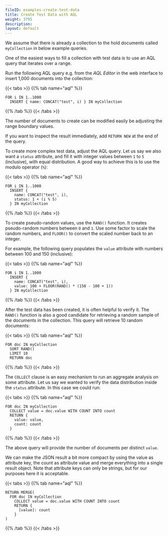 ```yaml
---
fileID: examples-create-test-data
title: Create Test Data with AQL
weight: 3795
description: 
layout: default
---
```

We assume that there is already a collection to the hold documents called
`myCollection` in below example queries.

One of the easiest ways to fill a collection with test data is to use an AQL
query that iterates over a range.

Run the following AQL query e.g. from the _AQL Editor_ in the web interface
to insert 1,000 documents into the collection:

{{< tabs >}}
{{% tab name="aql" %}}
```aql
FOR i IN 1..1000
  INSERT { name: CONCAT("test", i) } IN myCollection
```
{{% /tab %}}
{{< /tabs >}}

The number of documents to create can be modified easily be adjusting the range
boundary values.

If you want to inspect the result immediately, add `RETURN NEW` at the end of
the query.

To create more complex test data, adjust the AQL query. Let us say we also want
a `status` attribute, and fill it with integer values between `1` to `5`
(inclusive), with equal distribution. A good way to achieve this is to use
the modulo operator (`%`):

{{< tabs >}}
{{% tab name="aql" %}}
```aql
FOR i IN 1..1000
  INSERT {
    name: CONCAT("test", i),
    status: 1 + (i % 5)
  } IN myCollection
```
{{% /tab %}}
{{< /tabs >}}

To create pseudo-random values, use the `RAND()` function. It creates
pseudo-random numbers between `0` and `1`. Use some factor to scale the random
numbers, and `FLOOR()` to convert the scaled number back to an integer.

For example, the following query populates the `value` attribute with numbers
between 100 and 150 (inclusive):

{{< tabs >}}
{{% tab name="aql" %}}
```aql
FOR i IN 1..1000
  INSERT {
    name: CONCAT("test", i),
    value: 100 + FLOOR(RAND() * (150 - 100 + 1))
  } IN myCollection
```
{{% /tab %}}
{{< /tabs >}}

After the test data has been created, it is often helpful to verify it. The
`RAND()` function is also a good candidate for retrieving a random sample of
the documents in the collection. This query will retrieve 10 random documents:

{{< tabs >}}
{{% tab name="aql" %}}
```aql
FOR doc IN myCollection
  SORT RAND()
  LIMIT 10
  RETURN doc
```
{{% /tab %}}
{{< /tabs >}}

The `COLLECT` clause is an easy mechanism to run an aggregate analysis on some
attribute. Let us say we wanted to verify the data distribution inside the
`status` attribute. In this case we could run:

{{< tabs >}}
{{% tab name="aql" %}}
```aql
FOR doc IN myCollection
  COLLECT value = doc.value WITH COUNT INTO count
  RETURN {
    value: value,
    count: count
  }
```
{{% /tab %}}
{{< /tabs >}}

The above query will provide the number of documents per distinct `value`.

We can make the JSON result a bit more compact by using the value as attribute
key, the count as attribute value and merge everything into a single result
object. Note that attribute keys can only be strings, but for our purposes here
it is acceptable.

{{< tabs >}}
{{% tab name="aql" %}}
```aql
RETURN MERGE(
  FOR doc IN myCollection
    COLLECT value = doc.value WITH COUNT INTO count
    RETURN {
      [value]: count
    }
)
```
{{% /tab %}}
{{< /tabs >}}
